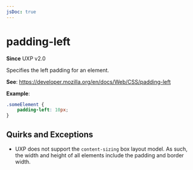 ```yaml
---
jsDoc: true
---
```

# padding-left

**Since**  UXP v2.0

Specifies the left padding for an element.

**See**: https://developer.mozilla.org/en/docs/Web/CSS/padding-left

**Example**:

```css
.someElement {
    padding-left: 10px;
}
```

## Quirks and Exceptions

* UXP does not support the `content-sizing` box layout model. As such, the width and height of all elements include the padding and border width.